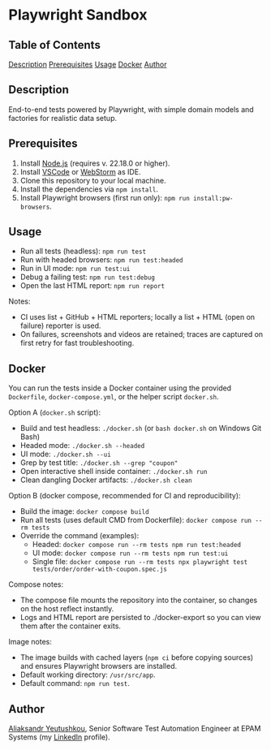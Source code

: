 # Playwright Sandbox

## Table of Contents

[Description](#description)
[Prerequisites](#prerequisites)
[Usage](#usage)
[Docker](#docker)
[Author](#author)

## Description

End-to-end tests powered by Playwright, with simple domain models and factories for realistic data setup.

## Prerequisites

1. Install [Node.js](https://nodejs.org/) (requires v. 22.18.0 or higher).
2. Install [VSCode](https://code.visualstudio.com) or [WebStorm](https://www.jetbrains.com/webstorm/) as IDE.
3. Clone this repository to your local machine.
4. Install the dependencies via `npm install`.
5. Install Playwright browsers (first run only): `npm run install:pw-browsers`.

## Usage

- Run all tests (headless): `npm run test`
- Run with headed browsers: `npm run test:headed`
- Run in UI mode: `npm run test:ui`
- Debug a failing test: `npm run test:debug`
- Open the last HTML report: `npm run report`

Notes:

- CI uses list + GitHub + HTML reporters; locally a list + HTML (open on failure) reporter is used.
- On failures, screenshots and videos are retained; traces are captured on first retry for fast troubleshooting.

## Docker

You can run the tests inside a Docker container using the provided `Dockerfile`, `docker-compose.yml`, or the helper script `docker.sh`.

Option A (`docker.sh` script):

- Build and test headless: `./docker.sh` (or `bash docker.sh` on Windows Git Bash)
- Headed mode: `./docker.sh --headed`
- UI mode: `./docker.sh --ui`
- Grep by test title: `./docker.sh --grep "coupon"`
- Open interactive shell inside container: `./docker.sh run`
- Clean dangling Docker artifacts: `./docker.sh clean`

Option B (docker compose, recommended for CI and reproducibility):

- Build the image: `docker compose build`
- Run all tests (uses default CMD from Dockerfile): `docker compose run --rm tests`
- Override the command (examples):
  - Headed: `docker compose run --rm tests npm run test:headed`
  - UI mode: `docker compose run --rm tests npm run test:ui`
  - Single file: `docker compose run --rm tests npx playwright test tests/order/order-with-coupon.spec.js`

Compose notes:

- The compose file mounts the repository into the container, so changes on the host reflect instantly.
- Logs and HTML report are persisted to ./docker-export so you can view them after the container exits.

Image notes:

- The image builds with cached layers (`npm ci` before copying sources) and ensures Playwright browsers are installed.
- Default working directory: `/usr/src/app`.
- Default command: `npm run test`.

## Author

[Aliaksandr Yeutushkou](https://github.com/rimus), Senior Software Test Automation Engineer at EPAM Systems (my [LinkedIn](https://www.linkedin.com/in/rimus/) profile).
